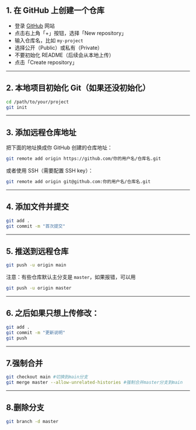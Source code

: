 ## 1. 在 GitHub 上创建一个仓库

- 登录 [GitHub](https://github.com) 网站
- 点击右上角「+」按钮，选择「New repository」
- 输入仓库名，比如 `my-project`
- 选择公开（Public）或私有（Private）
- 不要初始化 README（后续会从本地上传）
- 点击「Create repository」

---

## 2. 本地项目初始化 Git（如果还没初始化）

```bash
cd /path/to/your/project
git init
```

------

## 3. 添加远程仓库地址

把下面的地址换成你 GitHub 创建的仓库地址：

```bash
git remote add origin https://github.com/你的用户名/仓库名.git
```

或者使用 SSH（需要配置 SSH key）：

```bash
git remote add origin git@github.com:你的用户名/仓库名.git
```

------

## 4. 添加文件并提交

```bash
git add .
git commit -m "首次提交"
```

------

## 5. 推送到远程仓库

```bash
git push -u origin main
```

注意：有些仓库默认主分支是 `master`，如果报错，可以用

```bash
git push -u origin master
```

------

## 6. 之后如果只想上传修改：

```bash
git add .
git commit -m "更新说明"
git push
```

----

## 7.强制合并

```bash
git checkout main #切换到main分支
git merge master --allow-unrelated-histories #强制合并master分支到main
```

----

## 8.删除分支

```bash
git branch -d master
```

